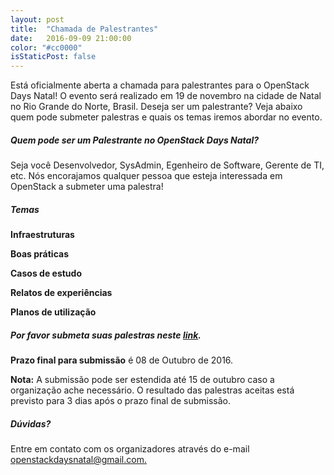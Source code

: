 ```yaml
---
layout: post
title:  "Chamada de Palestrantes"
date:   2016-09-09 21:00:00
color: "#cc0000"
isStaticPost: false
---
```


Está oficialmente aberta a chamada para palestrantes para o OpenStack Days
Natal!
O evento será realizado em 19 de novembro na cidade de Natal no Rio Grande do
Norte, Brasil. Deseja ser um palestrante? Veja abaixo quem pode submeter
palestras e quais os temas iremos abordar no evento.

##### Quem pode ser um Palestrante no OpenStack Days Natal?

Seja você Desenvolvedor, SysAdmin, Egenheiro de Software, Gerente de TI, etc.
Nós encorajamos qualquer pessoa que esteja interessada em OpenStack a submeter uma palestra!

##### Temas

__Infraestruturas__

__Boas práticas__

__Casos de estudo__

__Relatos de experiências__

__Planos de utilização__


##### Por favor submeta suas palestras neste [link](https://goo.gl/forms/NxnHIPfpFHidOEb92).
__Prazo final para submissão__ é 08 de Outubro de 2016.

__Nota:__ A submissão pode ser estendida até 15 de outubro caso a organização
ache necessário. O resultado das palestras aceitas está previsto para 3 dias
após o prazo final de submissão.

##### Dúvidas?
Entre em contato com os organizadores através do e-mail [openstackdaysnatal@gmail.com.](mailto:openstackdaysnatal@gmail.com.)
